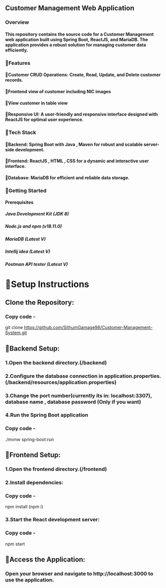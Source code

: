 ## Customer Management Web Application
### Overview
#### This repository contains the source code for a Customer Management web application built using Spring Boot, ReactJS, and MariaDB. The application provides a robust solution for managing customer data efficiently.

### 🔺Features
#### 🔹Customer CRUD Operations: Create, Read, Update, and Delete customer records.
#### 🔹Frontend view of customer including NIC images
#### 🔹View customer in table view
#### 🔹Responsive UI: A user-friendly and responsive interface designed with ReactJS for optimal user experience.

### 🔺Tech Stack
#### 🔹Backend: Spring Boot with Java , Maven for robust and scalable server-side development.
#### 🔹Frontend: ReactJS , HTML , CSS for a dynamic and interactive user interface.
#### 🔹Database: MariaDB for efficient and reliable data storage.

### 🔺Getting Started
#### Prerequisites
##### Java Development Kit (JDK 8)
##### Node.js and npm (v18.11.0)
##### MariaDB (Latest V)
##### Intellij idea (Latest V)
##### Postman API tester (Latest V)

# 🔺Setup Instructions
## Clone the Repository:
### Copy code - 
git clone https://github.com/SithumGamage98/Customer-Management-System.git

## 🔺Backend Setup:

### 1.Open the backend directory.(/backend)
### 2.Configure the database connection in application.properties.(/backend/resources/application.properties)
### 3.Change the port number(currently its in: localhost:3307), database name , database password (Only if you want)
### 4.Run the Spring Boot application
### Copy code - 
./mvnw spring-boot:run

## 🔺Frontend Setup:

### 1.Open the frontend directory.(/frontend)
### 2.Install dependencies:
### Copy code -
npm install (npm i)
### 3.Start the React development server:
### Copy code - 
npm start

## 🔺Access the Application:
### Open your browser and navigate to http://localhost:3000 to use the application.
